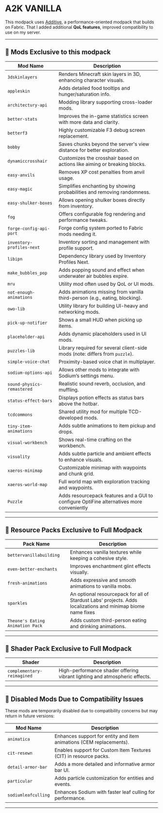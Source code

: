 # A2K VANILLA

This modpack uses [Additive](https://modrinth.com/mod/additive), a performance-oriented modpack that builds on Fabric. That I added additional **QoL features**, improved compatibility to use on my server.

---

## 🧩 Mods Exclusive to this modpack

| Mod Name                   | Description                                                                  |
| -------------------------- | ---------------------------------------------------------------------------- |
| `3dskinlayers`             | Renders Minecraft skin layers in 3D, enhancing character visuals.            |
| `appleskin`                | Adds detailed food tooltips and hunger/saturation info.                      |
| `architectury-api`         | Modding library supporting cross-loader mods.                                |
| `better-stats`             | Improves the in-game statistics screen with more data and clarity.           |
| `betterf3`                 | Highly customizable F3 debug screen replacement.                             |
| `bobby`                    | Saves chunks beyond the server's view distance for better exploration.       |
| `dynamiccrosshair`         | Customizes the crosshair based on actions like aiming or breaking blocks.    |
| `easy-anvils`              | Removes XP cost penalties from anvil usage.                                  |
| `easy-magic`               | Simplifies enchanting by showing probabilities and removing randomness.      |
| `easy-shulker-boxes`       | Allows opening shulker boxes directly from inventory.                        |
| `fog`                      | Offers configurable fog rendering and performance tweaks.                    |
| `forge-config-api-port`    | Forge config system ported to Fabric mods needing it.                        |
| `inventory-profiles-next`  | Inventory sorting and management with profile support.                       |
| `libipn`                   | Dependency library used by Inventory Profiles Next.                          |
| `make_bubbles_pop`         | Adds popping sound and effect when underwater air bubbles expire.            |
| `mru`                      | Utility mod often used by QoL or UI mods.                                    |
| `not-enough-animations`    | Adds animations missing from vanilla third-person (e.g., eating, blocking).  |
| `owo-lib`                  | Utility library for building UI-heavy and networking mods.                   |
| `pick-up-notifier`         | Shows a small HUD when picking up items.                                     |
| `placeholder-api`          | Adds dynamic placeholders used in UI mods.                                   |
| `puzzles-lib`              | Library required for several client-side mods (note: differs from `puzzle`). |
| `simple-voice-chat`        | Proximity-based voice chat in multiplayer.                                   |
| `sodium-options-api`       | Allows other mods to integrate with Sodium’s settings menu.                  |
| `sound-physics-remastered` | Realistic sound reverb, occlusion, and muffling.                             |
| `status-effect-bars`       | Displays potion effects as status bars above the hotbar.                     |
| `tcdcommons`               | Shared utility mod for multiple TCD-developed mods.                          |
| `tiny-item-animations`     | Adds subtle animations to item pickup and drops.                             |
| `visual-workbench`         | Shows real-time crafting on the workbench.                                   |
| `visuality`                | Adds subtle particle and ambient effects to enhance visuals.                 |
| `xaeros-minimap`           | Customizable minimap with waypoints and chunk grid.                          |
| `xaeros-world-map`         | Full world map with exploration tracking and waypoints.                      |
| `Puzzle` | Adds resourcepack features and a GUI to configure OptiFine alternatives more conveniently                     |

---

## 🎨 Resource Packs Exclusive to Full Modpack

| Pack Name               | Description                                               |
| ----------------------- | --------------------------------------------------------- |
| `bettervanillabuilding` | Enhances vanilla textures while keeping a cohesive style. |
| `even-better-enchants`  | Improves enchantment glint effects visually.              |
| `fresh-animations`      | Adds expressive and smooth animations to vanilla mobs.    |
| `sparkles`              | An optional resourcepack for all of Stardust Labs' projects. Adds localizations and minimap biome name fixes         |
| `Theone's Eating Animation Pack`  | Adds custom third-person eating and drinking animations.                      |

---

## 🌈 Shader Pack Exclusive to Full Modpack

| Shader                     | Description                                                                |
| -------------------------- | -------------------------------------------------------------------------- |
| `complementary-reimagined` | High-performance shader offering vibrant lighting and atmospheric effects. |

---

## 🛑 Disabled Mods Due to Compatibility Issues

These mods are temporarily disabled due to compatibility concerns but may return in future versions:

| Mod Name            | Description                                                                   |
| ------------------- | ----------------------------------------------------------------------------- |
| `animatica`         | Enhances support for entity and item animations (CEM replacements).           |
| `cit-resewn`        | Enables support for Custom Item Textures (CIT) in resource packs.             |
| `detail-armor-bar`  | Adds a more detailed and informative armor bar UI.                            |
| `particular`        | Adds particle customization for entities and events.                          |
| `sodiumleafculling` | Enhances Sodium with faster leaf culling for performance.                     |

---
